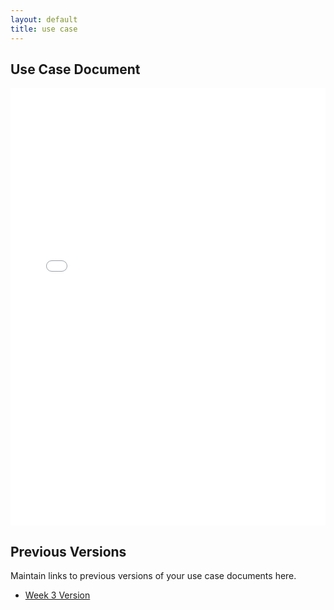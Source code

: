 ```yaml
---
layout: default
title: use case
---
```


## Use Case Document

<iframe src="files/UseCases/OE_4_PDTO_UseCase.pdf" style="width: 100%;height: 700px;border: none;"></iframe>

## Previous Versions

<p class="message-highlight">Maintain links to previous versions of your use case documents here.</p>

- [Week 3 Version](files/UseCases/OE_3_PDTO_UseCase.pdf)
